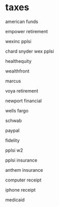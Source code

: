 # taxes

american funds

empower retirement

wexinc pplsi

chard snyder wex pplsi

healthequity

wealthfront

marcus

voya retirement

newport financial

wells fargo

schwab

paypal

fidelity

pplsi w2

pplsi insurance

anthem insurance

computer receipt

iphone receipt

medicaid